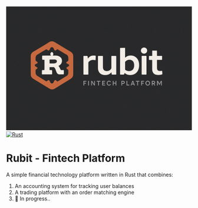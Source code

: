 ![Rubit - Fintech Platform logo](images/rubit.png)
[![Rust](https://github.com/Spartan09/rubit/actions/workflows/general.yml/badge.svg?branch=main)](https://github.com/Spartan09/rubit/actions/workflows/general.yml)


# Rubit - Fintech Platform

A simple financial technology platform written in Rust that combines:

1. An accounting system for tracking user balances
2. A trading platform with an order matching engine
3. 🚧 In progress..
